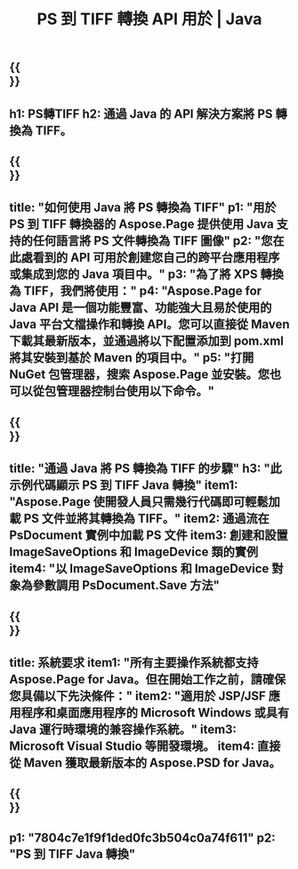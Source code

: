﻿---
translation: true
template: /_templates/_conversion-child-java.md
title: PS 到 TIFF 轉換 API 用於 | Java
url: /java/conversion/ps-to-tiff/
description: PS 格式到 TIFF 文件的示例 Java 轉換代碼。使用此示例代碼在任何基於 Web 或桌面 Java 的應用程序中將 PS 轉換為 TIFF。
informat: PS
outformat: TIFF
otherformats: XPS EPS
---

{{<section banner>}}
---
h1: PS轉TIFF
h2: 通過 Java 的 API 解決方案將 PS 轉換為 TIFF。
---

{{<section overview>}}
---
title: "如何使用 Java 將 PS 轉換為 TIFF"
p1: "用於 PS 到 TIFF 轉換器的 Aspose.Page 提供使用 Java 支持的任何語言將 PS 文件轉換為 TIFF 圖像"
p2: "您在此處看到的 API 可用於創建您自己的跨平台應用程序或集成到您的 Java 項目中。"
p3: "為了將 XPS 轉換為 TIFF，我們將使用："
p4: "Aspose.Page for Java API 是一個功能豐富、功能強大且易於使用的 Java 平台文檔操作和轉換 API。您可以直接從 Maven 下載其最新版本，並通過將以下配置添加到 pom.xml 將其安裝到基於 Maven 的項目中。"
p5: "打開 NuGet 包管理器，搜索 Aspose.Page 並安裝。您也可以從包管理器控制台使用以下命令。"
---

{{<section feature1>}}
---
title: "通過 Java 將 PS 轉換為 TIFF 的步驟"
h3: "此示例代碼顯示 PS 到 TIFF Java 轉換"
item1: "Aspose.Page 使開發人員只需幾行代碼即可輕鬆加載 PS 文件並將其轉換為 TIFF。"
item2: 通過流在 PsDocument 實例中加載 PS 文件
item3: 創建和設置 ImageSaveOptions 和 ImageDevice 類的實例
item4: "以 ImageSaveOptions 和 ImageDevice 對象為參數調用 PsDocument.Save 方法"
---

{{<section feature2>}}
---
title: 系統要求
item1: "所有主要操作系統都支持 Aspose.Page for Java。但在開始工作之前，請確保您具備以下先決條件："
item2: "適用於 JSP/JSF 應用程序和桌面應用程序的 Microsoft Windows 或具有 Java 運行時環境的兼容操作系統。"
item3: Microsoft Visual Studio 等開發環境。
item4: 直接從 Maven 獲取最新版本的 Aspose.PSD for Java。
---

{{<section gist>}}
---
p1: "7804c7e1f9f1ded0fc3b504c0a74f611"
p2: "PS 到 TIFF Java 轉換"
---
